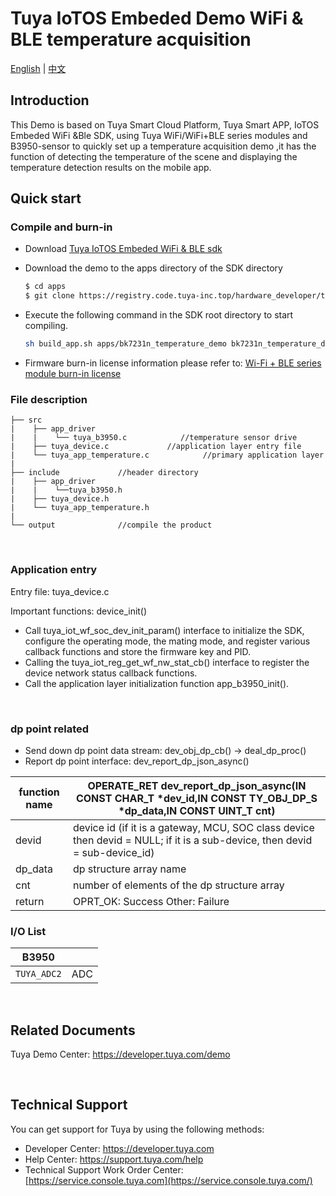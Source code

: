 # Tuya IoTOS Embeded Demo WiFi & BLE temperature acquisition

[English](./README.md) | [中文](./README_zh.md)

## Introduction 


This Demo is based on Tuya Smart Cloud Platform, Tuya Smart APP, IoTOS Embeded WiFi &Ble SDK, using Tuya WiFi/WiFi+BLE series modules and B3950-sensor to quickly set up a temperature acquisition demo ,it has the function of detecting the temperature of the scene and displaying the temperature detection results on the mobile app. 
## Quick start

### Compile and burn-in
+ Download [Tuya IoTOS Embeded WiFi & BLE sdk](https://github.com/tuya/tuya-iotos-embeded-sdk-wifi-ble-bk7231n) 

+ Download the demo to the apps directory of the SDK directory 

  ```bash
  $ cd apps
  $ git clone https://registry.code.tuya-inc.top/hardware_developer/tuya-iotos-embeded-demo-wifi-ble-temperature-acquisition.git
  ```

+ Execute the following command in the SDK root directory to start compiling.

  ```bash
  sh build_app.sh apps/bk7231n_temperature_demo bk7231n_temperature_demo 1.0.0 
  ```

+ Firmware burn-in license information please refer to: [Wi-Fi + BLE series module burn-in license](https://developer.tuya.com/cn/docs/iot/device-development/burn-and-authorization/burn-and-authorize-wifi-ble-modules/burn-and-authorize-wb-series-modules?id=Ka78f4pttsytd) 



### File description

```
├── src	
|    ├── app_driver
|    |    └── tuya_b3950.c            //temperature sensor drive
|    ├── tuya_device.c             //application layer entry file
|    └── tuya_app_temperature.c            //primary application layer
|
├── include				//header directory
|    ├── app_driver
|    |    └──tuya_b3950.h
|    ├── tuya_device.h
|    └── tuya_app_temperature.h
|
└── output              //compile the product
```

<br>

### Application entry
Entry file: tuya_device.c

Important functions: device_init()

+ Call tuya_iot_wf_soc_dev_init_param() interface to initialize the SDK, configure the operating mode, the mating mode, and register various callback functions and store the firmware key and PID.
+ Calling the tuya_iot_reg_get_wf_nw_stat_cb() interface to register the device network status callback functions.
+ Call the application layer initialization function app_b3950_init().

<br>

### dp point related

+ Send down dp point data stream: dev_obj_dp_cb() -> deal_dp_proc()
+ Report dp point interface: dev_report_dp_json_async()

| function name | OPERATE_RET dev_report_dp_json_async(IN CONST CHAR_T *dev_id,IN CONST TY_OBJ_DP_S *dp_data,IN CONST UINT_T cnt)|
| ---|--|
| devid | device id (if it is a gateway, MCU, SOC class device then devid = NULL; if it is a sub-device, then devid = sub-device_id)|
| dp_data | dp structure array name|
| cnt | number of elements of the dp structure array|
| return | OPRT_OK: Success Other: Failure |

### I/O List

|B3950||
| --- | --- |
|`TUYA_ADC2`|ADC|



<br>



## Related Documents

Tuya Demo Center: https://developer.tuya.com/demo


<br>


## Technical Support

You can get support for Tuya by using the following methods:

- Developer Center: https://developer.tuya.com
- Help Center: https://support.tuya.com/help
- Technical Support Work Order Center: [https://service.console.tuya.com](https://service.console.tuya.com/)


<br>


